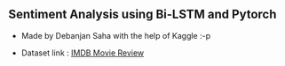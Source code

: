 ## Sentiment Analysis using Bi-LSTM and Pytorch

- Made by Debanjan Saha with the help of Kaggle :-p

- Dataset link : [IMDB Movie Review](https://www.kaggle.com/code/lakshmi25npathi/sentiment-analysis-of-imdb-movie-reviews/data)